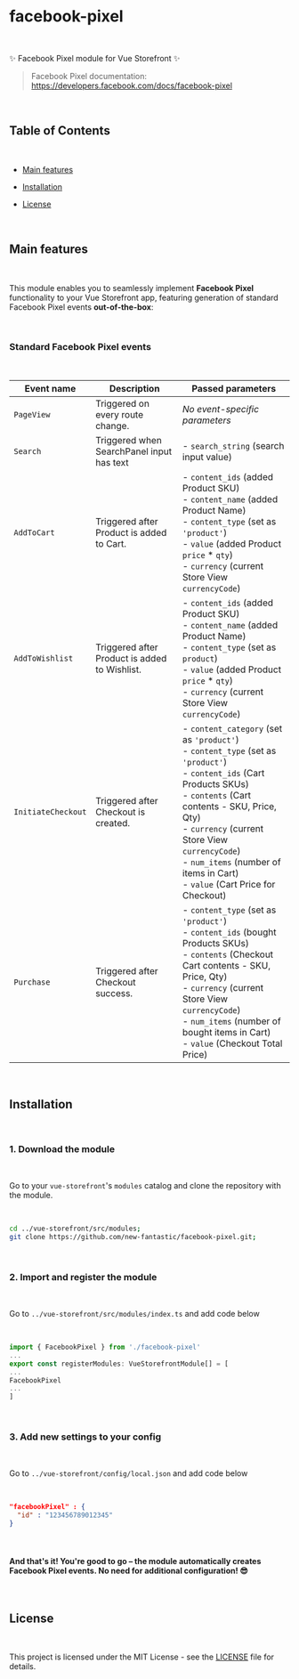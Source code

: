 # facebook-pixel

<br>

✨ Facebook Pixel module for Vue Storefront ✨

> Facebook Pixel documentation: https://developers.facebook.com/docs/facebook-pixel

<br/>

## Table of Contents

<br/>

- [Main features](#main-features) 
- [Installation](#installation)
- [License](#license)

  <br/>  

## Main features

<br/>

This module enables you to seamlessly implement **Facebook Pixel** functionality to your Vue Storefront app, featuring generation of standard Facebook Pixel events **out-of-the-box**:

<br/>

### Standard Facebook Pixel events

<br/>

| Event name         | Description                                   | Passed parameters                                                                                                                                                                                                                                                                                                                     |
| ------------------ | --------------------------------------------- | ------------------------------------------------------------------------------------------------------------------------------------------------------------------------------------------------------------------------------------------------------------------------------------------------------------------------------------- |
| `PageView`         | Triggered on every route change.              | _No event-specific parameters_                                                                                                                                                                                                                                                                                                                                     | `ViewContent`      | Triggered on entering Product route.          | - `content_ids` (viewed Product SKU)<br/>  - `content_name` (viewed Product Name) <br/>  - `content_type` (set as `'product'`)<br/>  - `currency` (current Store View `currencyCode`)<br/>  - `value` (viewed Product Price)                                                                                                          |
| `Search`           | Triggered when SearchPanel input has text     | - `search_string` (search input value)                                                                                                                                                                                                                                                                                                |
| `AddToCart`        | Triggered after Product is added to Cart.     | - `content_ids` (added Product SKU)<br/>  - `content_name` (added Product Name)    <br/>  - `content_type` (set as `'product'`)<br/>  - `value` (added Product `price` * `qty`)    <br/>  - `currency` (current Store View `currencyCode`)                                                                                            |
| `AddToWishlist`    | Triggered after Product is added to Wishlist. | - `content_ids` (added Product SKU)<br/>  - `content_name` (added Product Name)    <br/>  - `content_type` (set as `product`)<br/>  - `value` (added Product `price` * `qty`)    <br/>  - `currency` (current Store View `currencyCode`)                                                                                              |
| `InitiateCheckout` | Triggered after Checkout is created.          | - `content_category` (set as `'product'`)<br/>  - `content_type` (set as `'product'`)<br/>  - `content_ids` (Cart Products SKUs)<br/>  - `contents` (Cart contents - SKU, Price, Qty) <br/>  - `currency` (current Store View `currencyCode`)<br/>  - `num_items` (number of items in Cart)<br/>  - `value` (Cart Price for Checkout) |
| `Purchase`         | Triggered after Checkout success.             | - `content_type` (set as `'product'`)<br/>  - `content_ids` (bought Products SKUs)<br/>  - `contents` (Checkout Cart contents - SKU, Price, Qty)<br/>  - `currency` (current Store View `currencyCode`)<br/>  - `num_items` (number of bought items in Cart)<br/>  - `value` (Checkout Total Price)                                   |

<br/>

## Installation

<br/>

### 1. Download the module

<br/>

Go to your `vue-storefront`'s `modules` catalog and clone the repository with the module.

<br/>

```bash
cd ../vue-storefront/src/modules;
git clone https://github.com/new-fantastic/facebook-pixel.git;
```

<br/>

### 2. Import and register the module

<br/>

Go to `../vue-storefront/src/modules/index.ts` and add code below

<br/>

```js
import { FacebookPixel } from './facebook-pixel'
...
export const registerModules: VueStorefrontModule[] = [
...
FacebookPixel
...
]
```

<br/>  

### 3. Add new settings to your config

<br/>

Go to `../vue-storefront/config/local.json` and add code below

<br/>

```json
"facebookPixel" : {
  "id" : "123456789012345"
}
```

<br/>

#### And that's it! You're good to go – the module automatically creates Facebook Pixel events. No need for additional configuration! :sunglasses:

<br/>

## License

<br/>

This project is licensed under the MIT License - see the [LICENSE](LICENSE) file for details.
